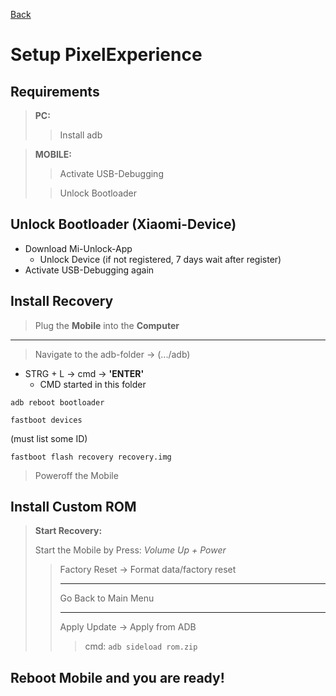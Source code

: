[Back](../README.md)
# Setup PixelExperience

## Requirements

>**PC:** 
> >Install adb

>**MOBILE:** 
> >Activate USB-Debugging
>
> >Unlock Bootloader

## Unlock Bootloader (Xiaomi-Device)

- Download Mi-Unlock-App
  - Unlock Device (if not registered, 7 days wait after register)
- Activate USB-Debugging again

## Install Recovery

>Plug the **Mobile** into the **Computer**

<hr>

>Navigate to the adb-folder &rarr; (.../adb)
- STRG + L &rarr; cmd &rarr; **'ENTER'**
    - CMD started in this folder
```
adb reboot bootloader
```
```
fastboot devices
```
(must list some ID)
```
fastboot flash recovery recovery.img
```
>Poweroff the Mobile

## Install Custom ROM

>**Start Recovery:**
> 
>Start the Mobile by Press: *Volume Up + Power*
>
> >Factory Reset &rarr; Format data/factory reset
> ><hr>
> >
> >Go Back to Main Menu
> ><hr>
> >
> >Apply Update &rarr; Apply from ADB
> > > cmd:
> > >```adb sideload rom.zip```

## Reboot Mobile and you are ready!